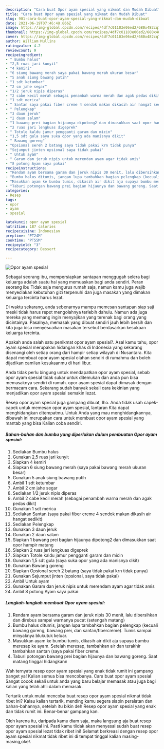 ```yaml
---
description: "Cara buat Opor ayam spesial yang nikmat dan Mudah Dibuat"
title: "Cara buat Opor ayam spesial yang nikmat dan Mudah Dibuat"
slug: 901-cara-buat-opor-ayam-spesial-yang-nikmat-dan-mudah-dibuat
date: 2021-06-19T07:46:48.866Z
image: https://img-global.cpcdn.com/recipes/4df7c01103e06ed2/680x482cq70/opor-ayam-spesial-foto-resep-utama.jpg
thumbnail: https://img-global.cpcdn.com/recipes/4df7c01103e06ed2/680x482cq70/opor-ayam-spesial-foto-resep-utama.jpg
cover: https://img-global.cpcdn.com/recipes/4df7c01103e06ed2/680x482cq70/opor-ayam-spesial-foto-resep-utama.jpg
author: William Mullins
ratingvalue: 4.2
reviewcount: 9
recipeingredient:
- " Bumbu halus"
- "2,5 ruas jari kunyit"
- "4 kemiri"
- "6 siung bawang merah saya pakai bawang merah ukuran besar"
- "5 anak siung bawang putih"
- "1 sdt ketumbar"
- "2 cm jahe segar"
- "1/2 jeruk nipis diperas"
- "2 cabe kecil merah sebagai penambah warna merah dan agak pedas dikit"
- "1 sdt merica"
- " Santan saya pakai fiber creme 4 sendok makan dikasih air hangat sedikit"
- " Pelengkap"
- "3 daun jeruk"
- "2 daun salam"
- "1 bawang prei bagian hijaunya dipotong2 dan dimasukkan saat opor hampir matang"
- "2 ruas jari lengkuas digeprek"
- " Totole kaldu jamur pengganti garam dan micin"
- "1,5 sdt gula saya suka opor yang ada manisnya dikit"
- " Bawang goreng"
- "Opsional sereh 2 batang saya tidak pakai krn tidak punya"
- "Sejumput jinten opsional saya tidak pakai"
- " Untuk ayam"
- " Garam dan jeruk nipis untuk merendam ayam agar tidak amis"
- "8 potong Ayam saya pakai"
recipeinstructions:
- "Rendam ayam bersama garam dan jeruk nipis 30 menit, lalu dibersihkan dan direbus sampai warnanya pucat (setengah matang)"
- "Bumbu halus ditumis, jangan lupa tambahkan bagian pelengkap (kecuali bawang goreng, bawang prei, dan santan/fibercreme). Tumis sampai minyaknya blukutuk keluar."
- "Masukkan ayam ke bumbu tumis, dikasih air dikit aja supaya bumbu meresap ke ayam. Setelah meresap, tambahkan air dan terakhir tambahkan santan (saya pakai fiber creme."
- "Taburi potongan bawang prei bagian hijaunya dan bawang goreng. Saat matang tinggal hidangkann"
categories:
- Resep
tags:
- opor
- ayam
- spesial

katakunci: opor ayam spesial 
nutrition: 187 calories
recipecuisine: Indonesian
preptime: "PT24M"
cooktime: "PT55M"
recipeyield: "3"
recipecategory: Dessert

---
```



![Opor ayam spesial](https://img-global.cpcdn.com/recipes/4df7c01103e06ed2/680x482cq70/opor-ayam-spesial-foto-resep-utama.jpg)

Sebagai seorang ibu, mempersiapkan santapan menggugah selera bagi keluarga adalah suatu hal yang memuaskan bagi anda sendiri. Peran seorang ibu Tidak saja mengurus rumah saja, namun kamu juga wajib menyediakan kebutuhan gizi terpenuhi dan juga masakan yang dimakan keluarga tercinta harus lezat.

Di waktu  sekarang, anda sebenarnya mampu memesan santapan siap saji meski tidak harus repot mengolahnya terlebih dahulu. Namun ada juga mereka yang memang ingin menyajikan yang terenak bagi orang yang dicintainya. Pasalnya, memasak yang dibuat sendiri jauh lebih bersih dan kita juga bisa menyesuaikan masakan tersebut berdasarkan kesukaan keluarga tercinta. 



Apakah anda salah satu penikmat opor ayam spesial?. Asal kamu tahu, opor ayam spesial merupakan hidangan khas di Indonesia yang sekarang disenangi oleh setiap orang dari hampir setiap wilayah di Nusantara. Kita dapat membuat opor ayam spesial olahan sendiri di rumahmu dan boleh dijadikan camilan kesukaanmu di hari libur.

Anda tidak perlu bingung untuk mendapatkan opor ayam spesial, sebab opor ayam spesial tidak sukar untuk ditemukan dan anda pun bisa memasaknya sendiri di rumah. opor ayam spesial dapat dimasak dengan bermacam cara. Sekarang sudah banyak sekali cara kekinian yang menjadikan opor ayam spesial semakin lezat.

Resep opor ayam spesial juga gampang dibuat, lho. Anda tidak usah capek-capek untuk memesan opor ayam spesial, lantaran Kita dapat menghidangkan ditempatmu. Untuk Anda yang mau menghidangkannya, dibawah ini merupakan cara untuk membuat opor ayam spesial yang mantab yang bisa Kalian coba sendiri.

<!--inarticleads1-->

##### Bahan-bahan dan bumbu yang diperlukan dalam pembuatan Opor ayam spesial:

1. Sediakan  Bumbu halus
1. Gunakan 2,5 ruas jari kunyit
1. Siapkan 4 kemiri
1. Siapkan 6 siung bawang merah (saya pakai bawang merah ukuran besar)
1. Gunakan 5 anak siung bawang putih
1. Ambil 1 sdt ketumbar
1. Ambil 2 cm jahe segar
1. Sediakan 1/2 jeruk nipis diperas
1. Ambil 2 cabe kecil merah (sebagai penambah warna merah dan agak pedas dikit)
1. Gunakan 1 sdt merica
1. Sediakan  Santan (saya pakai fiber creme 4 sendok makan dikasih air hangat sedikit)
1. Sediakan  Pelengkap
1. Gunakan 3 daun jeruk
1. Gunakan 2 daun salam
1. Siapkan 1 bawang prei bagian hijaunya dipotong2 dan dimasukkan saat opor hampir matang
1. Siapkan 2 ruas jari lengkuas digeprek
1. Siapkan  Totole kaldu jamur pengganti garam dan micin
1. Gunakan 1,5 sdt gula (saya suka opor yang ada manisnya dikit)
1. Gunakan  Bawang goreng
1. Siapkan Opsional sereh 2 batang (saya tidak pakai krn tidak punya)
1. Gunakan Sejumput jinten (opsional, saya tidak pakai)
1. Ambil  Untuk ayam
1. Gunakan  Garam dan jeruk nipis untuk merendam ayam agar tidak amis
1. Ambil 8 potong Ayam saya pakai




<!--inarticleads2-->

##### Langkah-langkah membuat Opor ayam spesial:

1. Rendam ayam bersama garam dan jeruk nipis 30 menit, lalu dibersihkan dan direbus sampai warnanya pucat (setengah matang)
1. Bumbu halus ditumis, jangan lupa tambahkan bagian pelengkap (kecuali bawang goreng, bawang prei, dan santan/fibercreme). Tumis sampai minyaknya blukutuk keluar.
1. Masukkan ayam ke bumbu tumis, dikasih air dikit aja supaya bumbu meresap ke ayam. Setelah meresap, tambahkan air dan terakhir tambahkan santan (saya pakai fiber creme.
1. Taburi potongan bawang prei bagian hijaunya dan bawang goreng. Saat matang tinggal hidangkann




Wah ternyata resep opor ayam spesial yang enak tidak rumit ini gampang banget ya! Kalian semua bisa mencobanya. Cara buat opor ayam spesial Sangat cocok sekali untuk anda yang baru belajar memasak atau juga bagi kalian yang telah ahli dalam memasak.

Tertarik untuk mulai mencoba buat resep opor ayam spesial nikmat tidak ribet ini? Kalau kalian tertarik, mending kamu segera siapin peralatan dan bahan-bahannya, setelah itu bikin deh Resep opor ayam spesial yang enak dan tidak rumit ini. Benar-benar gampang kan. 

Oleh karena itu, daripada kamu diam saja, maka langsung aja buat resep opor ayam spesial ini. Pasti kamu tiidak akan menyesal sudah buat resep opor ayam spesial lezat tidak ribet ini! Selamat berkreasi dengan resep opor ayam spesial nikmat tidak ribet ini di tempat tinggal kalian masing-masing,oke!.

